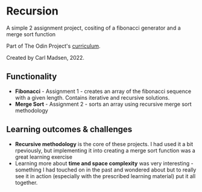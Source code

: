 # Recursion
A simple 2 assignment project, cositing of a fibonacci generator and a merge sort function

Part of The Odin Project's [curriculum](https://www.theodinproject.com/lessons/javascript-recursion).

Created by Carl Madsen, 2022.

## Functionality

* **Fibonacci** - Assignment 1 - creates an array of the fibonacci sequence with a given length. Contains iterative and recursive solutions.
* **Merge Sort** - Assignment 2 - sorts an array using recursive merge sort methodology

## Learning outcomes & challenges

* **Recursive methodology** is the core of these projects. I had used it a bit rpeviously, but implementing it into creating a merge sort function was a great learning exercise
* Learning more about **time and space complexity** was very interesting - something I had touched on in the past and wondered about but to really see it in action (especially with the prescribed learning material) put it all together.
